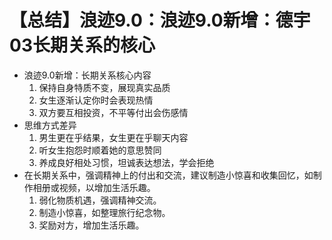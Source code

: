 # 【总结】浪迹9.0：浪迹9.0新增：德宇03长期关系的核心

-   浪迹9.0新增：长期关系核心内容
    1.  保持自身特质不变，展现真实品质
    2.  女生逐渐认定你时会表现热情
    3.  双方要互相投资，不平等付出会伤感情
-   思维方式差异
    1.  男生更在乎结果，女生更在乎聊天内容
    2.  听女生抱怨时顺着她的意思赞同
    3.  养成良好相处习惯，坦诚表达想法，学会拒绝
-   在长期关系中，强调精神上的付出和交流，建议制造小惊喜和收集回忆，如制作相册或视频，以增加生活乐趣。
    1.  弱化物质机遇，强调精神交流。
    2.  制造小惊喜，如整理旅行纪念物。
    3.  奖励对方，增加生活乐趣。